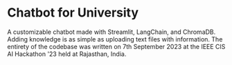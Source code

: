 # Chatbot for University 
A customizable chatbot made with Streamlit, LangChain, and ChromaDB. Adding knowledge is as simple as uploading text files with information. The entirety of the codebase was written on 7th September 2023 at the IEEE CIS AI Hackathon '23 held at Rajasthan, India.

